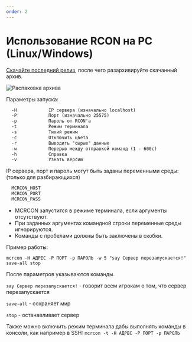 ```yaml
---
order: 2
---
```


# Использование RCON на PC (Linux/Windows)

[Скачайте последний релиз](https://github.com/Tiiffi/mcrcon/releases/latest), после чего разархивируйте скачанный архив.

![Распаковка архива](/minecraft/rcon/unziprcon.png)

Параметры запуска:

```txt
  -H            IP сервера (изначально localhost)
  -P            Порт (изначально 25575)
  -p            Пароль от RCON'а
  -t            Режим терминала
  -s            Тихий режим
  -c            Отключить цвета
  -r            Выводить "сырые" данные
  -w            Перерыв между отправкой команд (1 - 600с)
  -h            Справка
  -v            Узнать версию
```

IP сервера, порт и пароль могут быть заданы переменными среды: (только для разбирающихся)

```txt
  MCRCON_HOST
  MCRCON_PORT
  MCRCON_PASS
```

- MCRCON запустится в режиме терминала, если аргументы отсутствуют.
- При заданных аргументах командной строки переменные среды игнорируются.
- Команды с пробелами должны быть заключены в скобки.

Пример работы:

`mcrcon -H АДРЕС -P ПОРТ -p ПАРОЛЬ -w 5 "say Сервер перезапускается!" save-all stop`

После параметров указываются команды.

`say Сервер перезапускается!` - говорит всем игрокам о том, что сервер перезапускается

`save-all` - сохраняет мир

`stop` - останавливает сервер

Также можно включить режим терминала дабы выполнять команды в консоли, как например в SSH: `mcrcon -t -H АДРЕС -P ПОРТ -p ПАРОЛЬ`

